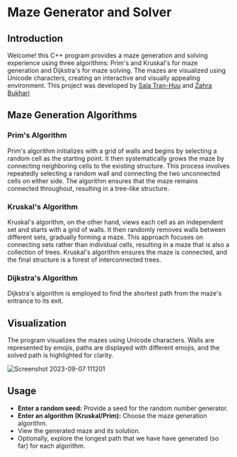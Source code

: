 # Maze Generator and Solver

## Introduction

Welcome! this C++ program provides a maze generation and solving experience using three algorithms: Prim's and Kruskal's for maze generation and Dijkstra's for maze solving. The mazes are visualized using Unicode characters, creating an interactive and visually appealing environment. This project was developed by [Sala Tran-Huu](https://github.com/stranhuu) and [Zahra Bukhari](https://github.com/zahrabytes)

## Maze Generation Algorithms

### Prim's Algorithm
Prim's algorithm initializes with a grid of walls and begins by selecting a random cell as the starting point. It then systematically grows the maze by connecting neighboring cells to the existing structure. This process involves repeatedly selecting a random wall and connecting the two unconnected cells on either side. The algorithm ensures that the maze remains connected throughout, resulting in a tree-like structure. 

### Kruskal's Algorithm
Kruskal's algorithm, on the other hand, views each cell as an independent set and starts with a grid of walls. It then randomly removes walls between different sets, gradually forming a maze. This approach focuses on connecting sets rather than individual cells, resulting in a maze that is also a collection of trees. Kruskal's algorithm ensures the maze is connected, and the final structure is a forest of interconnected trees.

### Dijkstra's Algorithm
Dijkstra's algorithm is employed to find the shortest path from the maze's entrance to its exit.

## Visualization
The program visualizes the mazes using Unicode characters. Walls are represented by emojis, paths are displayed with different emojis, and the solved path is highlighted for clarity.

![Screenshot 2023-09-07 111201](https://github.com/zahrabytes/Maze-Generation-Algo/assets/146145027/41d313c5-b73e-4e01-812b-b83a5f490a09)

## Usage
- **Enter a random seed:** Provide a seed for the random number generator.
- **Enter an algorithm (Kruskal/Prim):** Choose the maze generation algorithm.
- View the generated maze and its solution.
- Optionally, explore the longest path that we have have generated (so far) for each algorithm.
